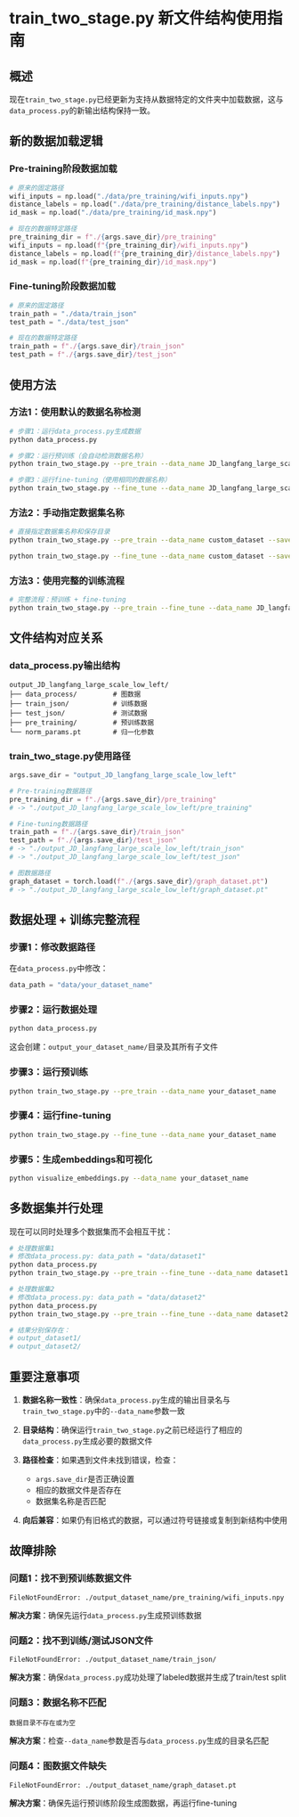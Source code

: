 # train_two_stage.py 新文件结构使用指南

## 概述

现在`train_two_stage.py`已经更新为支持从数据特定的文件夹中加载数据，这与`data_process.py`的新输出结构保持一致。

## 新的数据加载逻辑

### Pre-training阶段数据加载
```python
# 原来的固定路径
wifi_inputs = np.load("./data/pre_training/wifi_inputs.npy")
distance_labels = np.load("./data/pre_training/distance_labels.npy")
id_mask = np.load("./data/pre_training/id_mask.npy")

# 现在的数据特定路径
pre_training_dir = f"./{args.save_dir}/pre_training"
wifi_inputs = np.load(f"{pre_training_dir}/wifi_inputs.npy")
distance_labels = np.load(f"{pre_training_dir}/distance_labels.npy")
id_mask = np.load(f"{pre_training_dir}/id_mask.npy")
```

### Fine-tuning阶段数据加载
```python
# 原来的固定路径
train_path = "./data/train_json"
test_path = "./data/test_json"

# 现在的数据特定路径
train_path = f"./{args.save_dir}/train_json"
test_path = f"./{args.save_dir}/test_json"
```

## 使用方法

### 方法1：使用默认的数据名称检测
```bash
# 步骤1：运行data_process.py生成数据
python data_process.py

# 步骤2：运行预训练（会自动检测数据名称）
python train_two_stage.py --pre_train --data_name JD_langfang_large_scale_low_left

# 步骤3：运行fine-tuning（使用相同的数据名称）
python train_two_stage.py --fine_tune --data_name JD_langfang_large_scale_low_left
```

### 方法2：手动指定数据集名称
```bash
# 直接指定数据集名称和保存目录
python train_two_stage.py --pre_train --data_name custom_dataset --save_dir output_custom_dataset

python train_two_stage.py --fine_tune --data_name custom_dataset --save_dir output_custom_dataset
```

### 方法3：使用完整的训练流程
```bash
# 完整流程：预训练 + fine-tuning
python train_two_stage.py --pre_train --fine_tune --data_name JD_langfang_large_scale_low_left
```

## 文件结构对应关系

### data_process.py输出结构
```
output_JD_langfang_large_scale_low_left/
├── data_process/         # 图数据
├── train_json/           # 训练数据
├── test_json/            # 测试数据
├── pre_training/         # 预训练数据
└── norm_params.pt        # 归一化参数
```

### train_two_stage.py使用路径
```python
args.save_dir = "output_JD_langfang_large_scale_low_left"

# Pre-training数据路径
pre_training_dir = f"./{args.save_dir}/pre_training"
# -> "./output_JD_langfang_large_scale_low_left/pre_training"

# Fine-tuning数据路径
train_path = f"./{args.save_dir}/train_json"
test_path = f"./{args.save_dir}/test_json"
# -> "./output_JD_langfang_large_scale_low_left/train_json"
# -> "./output_JD_langfang_large_scale_low_left/test_json"

# 图数据路径
graph_dataset = torch.load(f"./{args.save_dir}/graph_dataset.pt")
# -> "./output_JD_langfang_large_scale_low_left/graph_dataset.pt"
```

## 数据处理 + 训练完整流程

### 步骤1：修改数据路径
在`data_process.py`中修改：
```python
data_path = "data/your_dataset_name"
```

### 步骤2：运行数据处理
```bash
python data_process.py
```
这会创建：`output_your_dataset_name/`目录及其所有子文件

### 步骤3：运行预训练
```bash
python train_two_stage.py --pre_train --data_name your_dataset_name
```

### 步骤4：运行fine-tuning
```bash
python train_two_stage.py --fine_tune --data_name your_dataset_name
```

### 步骤5：生成embeddings和可视化
```bash
python visualize_embeddings.py --data_name your_dataset_name
```

## 多数据集并行处理

现在可以同时处理多个数据集而不会相互干扰：

```bash
# 处理数据集1
# 修改data_process.py: data_path = "data/dataset1"
python data_process.py
python train_two_stage.py --pre_train --fine_tune --data_name dataset1

# 处理数据集2
# 修改data_process.py: data_path = "data/dataset2"  
python data_process.py
python train_two_stage.py --pre_train --fine_tune --data_name dataset2

# 结果分别保存在：
# output_dataset1/
# output_dataset2/
```

## 重要注意事项

1. **数据名称一致性**：确保`data_process.py`生成的输出目录名与`train_two_stage.py`中的`--data_name`参数一致

2. **目录结构**：确保运行`train_two_stage.py`之前已经运行了相应的`data_process.py`生成必要的数据文件

3. **路径检查**：如果遇到文件未找到错误，检查：
   - `args.save_dir`是否正确设置
   - 相应的数据文件是否存在
   - 数据集名称是否匹配

4. **向后兼容**：如果仍有旧格式的数据，可以通过符号链接或复制到新结构中使用

## 故障排除

### 问题1：找不到预训练数据文件
```
FileNotFoundError: ./output_dataset_name/pre_training/wifi_inputs.npy
```
**解决方案**：确保先运行`data_process.py`生成预训练数据

### 问题2：找不到训练/测试JSON文件
```
FileNotFoundError: ./output_dataset_name/train_json/
```
**解决方案**：确保`data_process.py`成功处理了labeled数据并生成了train/test split

### 问题3：数据名称不匹配
```
数据目录不存在或为空
```
**解决方案**：检查`--data_name`参数是否与`data_process.py`生成的目录名匹配

### 问题4：图数据文件缺失
```
FileNotFoundError: ./output_dataset_name/graph_dataset.pt
```
**解决方案**：确保先运行预训练阶段生成图数据，再运行fine-tuning 